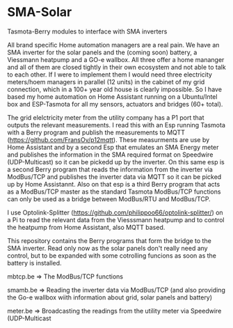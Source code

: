# SMA-Solar
Tasmota-Berry modules to interface with SMA inverters

All brand specific Home automation managers are a real pain. We have an SMA inverter for the solar panels and the (coming soon) battery, a Viessmann heatpump and a GO-e wallbox. All three offer a home mananger and all of them are closed tightly in their own ecosystem and not able to talk to each other. If I were to implement them I would need three electricity meters/hoem managers in parallel (12 units) in the cabinet of my grid connection, which in a 100+ year old house is clearly impossible. So I have based my home automation on Home Assistant running on a Ubuntu/Intel box and ESP-Tasmota for all my sensors, actuators and bridges (60+ total).

The grid elelctricity meter from the utility company has a P1 port that outputs the relevant measurements. I read this with an Esp running Tasmota with a Berry program and publish the measurements to MQTT (https://github.com/FransOv/p12mqtt). These measurments are use by Home Assistant and by a second Esp that emulates an SMA Energy meter and publishes the information in the SMA required format on Speedwire (UDP-Multicast) so it can be pickedd up by the inverter. On this same esp is a second Berry program that reads the information from the inverter via ModBus/TCP and publishes the inverter data via MQTT so it can be picked up by Home Assistannt. Also on that esp is a third Berry program that acts as a ModBus/TCP master as the standard Tasmota ModBus/TCP functions can only be used as a bridge between ModBus/RTU and ModBus/TCP.

I use Optolink-Splitter (https://github.com/philippoo66/optolink-splitter/) on a Pi to read the relevant data from the Viesssmann heatpump and to control the heatpump from Home Assistant, also MQTT based. 

This repository contains the Berry programs that form the bridge to the SMA inverter. Read only now as the solar panels don't really need any control, but to be expanded with some cotrolling funcions as soon as the battery is installed.

mbtcp.be => The ModBus/TCP functions

smamb.be => Reading the inverter data via ModBus/TCP (and also providing the Go-e wallbox wiith information about grid, solar panels and battery)

meter.be => Broadcasting the readings from the utility meter via Speedwire  (UDP-Multicast
